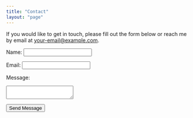 ```yaml
---
title: "Contact"
layout: "page"
---
```


If you would like to get in touch, please fill out the form below or reach me by email at [your-email@example.com](mailto:your-email@example.com).

<form action="https://formspree.io/f/your-form-id" method="POST">
  <label for="name">Name:</label>
  <input type="text" id="name" name="name" required>

  <label for="email">Email:</label>
  <input type="email" id="email" name="_replyto" required>

  <label for="message">Message:</label>
  <textarea id="message" name="message" required></textarea>

  <button type="submit">Send Message</button>
</form>